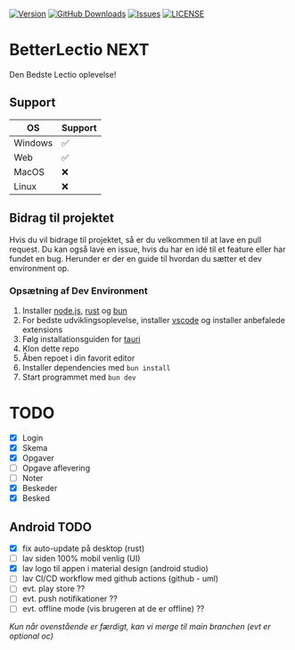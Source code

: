[![Version](https://img.shields.io/github/v/release/BetterLectio/BetterLectio-next?style=for-the-badge)]()
[![GitHub Downloads](https://img.shields.io/github/downloads/BetterLectio/BetterLectio-next/total?style=for-the-badge)]()
[![Issues](https://img.shields.io/github/issues/BetterLectio/BetterLectio-next?style=for-the-badge)]()
[![LICENSE](https://img.shields.io/github/license/BetterLectio/BetterLectio-next?style=for-the-badge)]()

# BetterLectio NEXT

Den Bedste Lectio oplevelse!

## Support

| OS      | Support |
| ------- | ------- |
| Windows | ✅      |
| Web     | ✅      |
| MacOS   | ❌      |
| Linux   | ❌      |

## Bidrag til projektet

Hvis du vil bidrage til projektet, så er du velkommen til at lave en pull request.
Du kan også lave en issue, hvis du har en idé til et feature eller har fundet en bug.
Herunder er der en guide til hvordan du sætter et dev environment op.

### Opsætning af Dev Environment

1. Installer [node.js](https://nodejs.org/en/), [rust](https://www.rust-lang.org/tools/install) og [bun](https://bun.sh/)
2. For bedste udviklingsoplevelse, installer [vscode](https://code.visualstudio.com/) og installer anbefalede extensions
3. Følg installationsguiden for [tauri](https://tauri.app/v1/guides/getting-started/prerequisites)
4. Klon dette repo
5. Åben repoet i din favorit editor
6. Installer dependencies med `bun install`
7. Start programmet med `bun dev`

# TODO

- [x] Login
- [x] Skema
- [x] Opgaver
- [ ] Opgave aflevering
- [ ] Noter
- [x] Beskeder
- [x] Besked

## Android TODO

- [x] fix auto-update på desktop (rust)
- [ ] lav siden 100% mobil venlig (UI)
- [x] lav logo til appen i material design (android studio)
- [ ] lav CI/CD workflow med github actions (github - uml)
- [ ] evt. play store ??
- [ ] evt. push notifikationer ??
- [ ] evt. offline mode (vis brugeren at de er offline) ??

_Kun når ovenstående er færdigt, kan vi merge til main branchen (evt er optional oc)_
